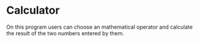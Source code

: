 # Calculator
On this program users can choose an mathematical operator and calculate the result of the two numbers entered by them.
